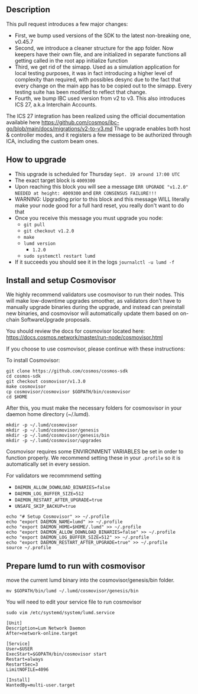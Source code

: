 ## Description

This pull request introduces a few major changes:

- First, we bump used versions of the SDK to the latest non-breaking one, v0.45.7
- Second, we introduce a cleaner structure for the app folder. Now keepers have their own file, and are initialized in separate functions all getting called in the root app initialize function
- Third, we get rid of the simapp. Used as a simulation application for local testing purposes, it was in fact introducing a higher level of complexity than required, with possibles desync due to the fact that every change on the main app has to be copied out to the simapp. Every testing suite has been modified to reflect that change.
- Fourth, we bump IBC used version from v2 to v3. This also introduces ICS 27, a.k.a Interchain Accounts.

The ICS 27 integration has been realized using the official documentation available here https://github.com/cosmos/ibc-go/blob/main/docs/migrations/v2-to-v3.md
The upgrade enables both host & controller modes, and it registers a few message to be authorized through ICA, including the custom beam ones.

## How to upgrade

- This upgrade is scheduled for Thursday `Sept. 19 around 17:00 UTC`
- The exact target block is `4009300`
- Upon reaching this block you will see a message `ERR UPGRADE "v1.2.0" NEEDED at height: 4009300` and `ERR CONSENSUS FAILURE!!!`
- WARNING: Upgrading prior to this block and this message WILL literally make your node good for a full hard reset, you really don't want to do that
- Once you receive this message you must upgrade you node:
  - `git pull`
  - `git checkout v1.2.0`
  - `make`
  - `lumd version`
    - `1.2.0`
  - `sudo systemctl restart lumd`
- If it succeeds you should see it in the logs `journalctl -u lumd -f `

## Install and setup Cosmovisor

We highly recommend validators use cosmovisor to run their nodes. This will make low-downtime upgrades smoother,
as validators don't have to manually upgrade binaries during the upgrade, and instead can preinstall new binaries, and
cosmovisor will automatically update them based on on-chain SoftwareUpgrade proposals.

You should review the docs for cosmovisor located here: https://docs.cosmos.network/master/run-node/cosmovisor.html

If you choose to use cosmovisor, please continue with these instructions:

To install Cosmovisor:

```
git clone https://github.com/cosmos/cosmos-sdk
cd cosmos-sdk
git checkout cosmovisor/v1.3.0
make cosmovisor
cp cosmovisor/cosmovisor $GOPATH/bin/cosmovisor
cd $HOME
```

After this, you must make the necessary folders for cosmosvisor in your daemon home directory (~/.lumd).

```
mkdir -p ~/.lumd/cosmovisor
mkdir -p ~/.lumd/cosmovisor/genesis
mkdir -p ~/.lumd/cosmovisor/genesis/bin
mkdir -p ~/.lumd/cosmovisor/upgrades
```

Cosmovisor requires some ENVIRONMENT VARIABLES be set in order to function properly.  We recommend setting these in
your `.profile` so it is automatically set in every session.

For validators we recommmend setting
- `DAEMON_ALLOW_DOWNLOAD_BINARIES=false`
- `DAEMON_LOG_BUFFER_SIZE=512`
- `DAEMON_RESTART_AFTER_UPGRADE=true`
- `UNSAFE_SKIP_BACKUP=true`

```
echo "# Setup Cosmovisor" >> ~/.profile
echo "export DAEMON_NAME=lumd" >> ~/.profile
echo "export DAEMON_HOME=$HOME/.lumd" >> ~/.profile
echo "export DAEMON_ALLOW_DOWNLOAD_BINARIES=false" >> ~/.profile
echo "export DAEMON_LOG_BUFFER_SIZE=512" >> ~/.profile
echo "export DAEMON_RESTART_AFTER_UPGRADE=true" >> ~/.profile
source ~/.profile
```

## Prepare lumd to run with cosmovisor

move the current lumd binary into the cosmovisor/genesis/bin folder.

```
mv $GOPATH/bin/lumd ~/.lumd/cosmovisor/genesis/bin
```

You will need to edit your service file to run cosmovisor

`sudo vim /etc/systemd/system/lumd.service`
```
[Unit]
Description=Lum Network Daemon
After=network-online.target

[Service]
User=$USER
ExecStart=$GOPATH/bin/cosmovisor start
Restart=always
RestartSec=3
LimitNOFILE=4096

[Install]
WantedBy=multi-user.target
```
